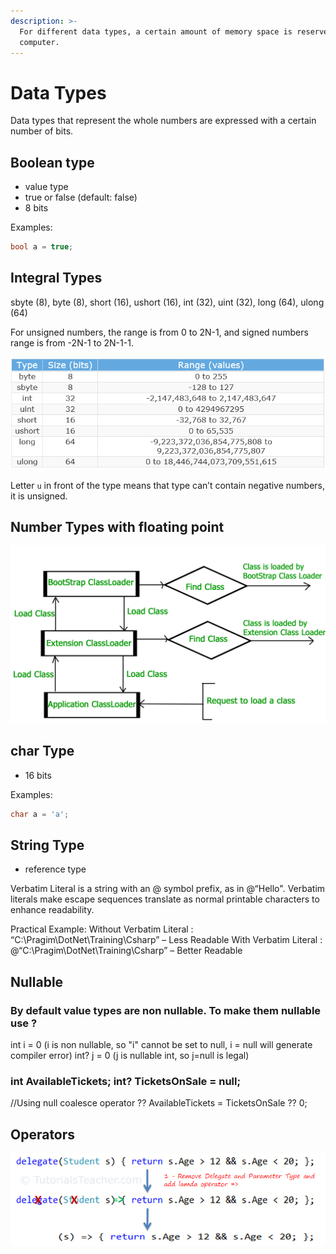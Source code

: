 ```yaml
---
description: >-
  For different data types, a certain amount of memory space is reserved on our
  computer.
---
```


# Data Types

Data types that represent the whole numbers are expressed with a certain number of bits. 

## Boolean type 

* value type
* true or false \(default: false\)
* 8 bits

Examples:

```csharp
bool a = true;
```



## Integral Types

sbyte \(8\), byte \(8\), short \(16\), ushort \(16\), int \(32\), uint \(32\), long \(64\), ulong \(64\)

For unsigned numbers, the range is from 0 to 2N-1, and signed numbers range is from -2N-1 to 2N-1-1.

![integral types](../.gitbook/assets/image%20%2815%29.png)

 Letter `u` in front of the type means that type can’t contain negative numbers, it is unsigned.

## Number Types with floating point

![Number types](../.gitbook/assets/image%20%287%29.png)



## char Type

* 16 bits

Examples:

```csharp
char a = 'a';
```

## String Type  

* reference type

Verbatim Literal is a string with an @ symbol prefix, as in @“Hello". Verbatim literals make escape sequences translate as normal printable characters to enhance readability.

Practical Example: Without Verbatim Literal : “C:\Pragim\DotNet\Training\Csharp” – Less Readable With Verbatim Literal : @“C:\Pragim\DotNet\Training\Csharp” – Better Readable

## Nullable

### By default value types are non nullable. To make them nullable use ? 

int i = 0 \(i is non nullable, so "i" cannot be set to null, i = null will generate compiler error\) int? j = 0 \(j is nullable int, so j=null is legal\)

### int AvailableTickets; int? TicketsOnSale = null;

//Using null coalesce operator ?? AvailableTickets = TicketsOnSale ?? 0;

## Operators

![](../.gitbook/assets/image%20%284%29.png)

